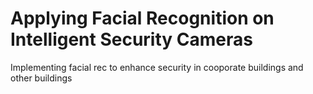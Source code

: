 # Applying Facial Recognition on Intelligent Security Cameras
 Implementing facial rec to enhance security in cooporate buildings and other buildings
